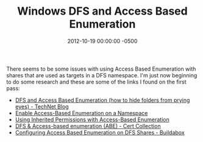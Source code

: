 ﻿---
layout: post
title:  Windows DFS and Access Based Enumeration
date:   2012-10-19 00:00:00 -0500
categories: IT
---






There seems to be some issues with using Access Based Enumeration with shares that are used as targets in a DFS namespace. I'm just now beginning to do some research and these are some of the links I found on the first pass:


- <a href="http://blogs.technet.com/b/canitpro/archive/2006/10/06/dfs-and-access-based-enumeration-_2800_how-to-hide-folders-from-prying-eyes_2900_.aspx">DFS and Access Based Enumeration (how to hide folders from prying eyes) - TechNet Blog</a>
- <a href="http://technet.microsoft.com/en-us/library/dd759150.aspx">Enable Access-Based Enumeration on a Namespace</a>
- <a href="http://technet.microsoft.com/en-us/library/dd834874.aspx">Using Inherited Permissions with Access-Based Enumeration</a>
- <a href="http://certcollection.org/forum/topic/114852-dfs-access-based-enumeration-abe/">DFS & Access-based enumeration (ABE) - Cert Collection</a>
- <a href="http://www.buildabox.net/2011/06/configuring-access-based-enumeration-on-dfs-shares/">Configuring Access Based Enumeration on DFS Shares - Buildabox</a>



